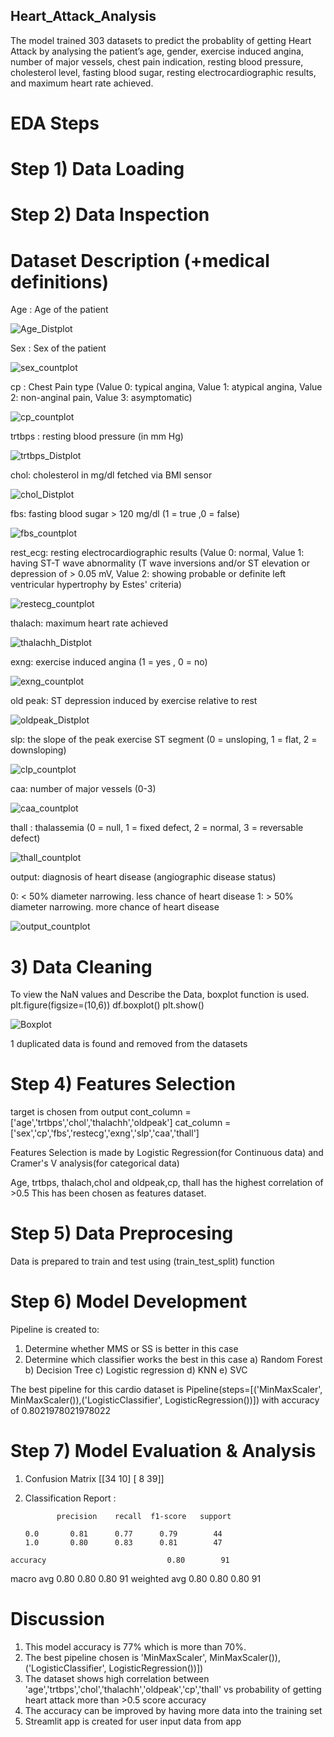 ## Heart_Attack_Analysis
The model trained 303 datasets to predict the probablity of getting Heart Attack by analysing the  patient’s age, gender, exercise induced angina, number of major vessels, chest pain indication,  resting blood pressure, cholesterol level, fasting blood sugar, resting electrocardiographic  results, and maximum heart rate achieved.

# EDA Steps
# Step 1) Data Loading 
# Step 2) Data Inspection
# Dataset Description (+medical definitions)
Age : Age of the patient

![Age_Distplot](static/Age_Distplot.png)

Sex : Sex of the patient

![sex_countplot](static/sex_countplot.png)

cp : Chest Pain type (Value 0: typical angina, Value 1: atypical angina, Value 2: non-anginal pain, Value 3: asymptomatic)

![cp_countplot](static/cp_countplot.png)

trtbps : resting blood pressure (in mm Hg)

![trtbps_Distplot](static/trtbps_Distplot.png)

chol: cholesterol in mg/dl fetched via BMI sensor

![chol_Distplot](static/chol_Distplot.png)

fbs: fasting blood sugar > 120 mg/dl (1 = true ,0 = false)

![fbs_countplot](static/fbs_countplot.png)

rest_ecg: resting electrocardiographic results (Value 0: normal, Value 1: having ST-T wave abnormality (T wave inversions and/or ST elevation or depression of > 0.05 mV, Value 2: showing probable or definite left ventricular hypertrophy by Estes' criteria)

![restecg_countplot](static/restecg_countplot.png)

thalach: maximum heart rate achieved

![thalachh_Distplot](static/thalachh_Distplot.png)

exng: exercise induced angina (1 = yes , 0 = no)

![exng_countplot](static/exng_countplot.png)

old peak: ST depression induced by exercise relative to rest

![oldpeak_Distplot](static/oldpeak_Distplot.png)

slp: the slope of the peak exercise ST segment (0 = unsloping, 1 = flat, 2 = downsloping)

![clp_countplot](static/clp_countplot.png)

caa: number of major vessels (0-3)

![caa_countplot](static/caa_countplot.png)

thall : thalassemia (0 = null, 1 = fixed defect, 2 = normal, 3 = reversable defect)

![thall_countplot](static/thall_countplot.png)

output: diagnosis of heart disease (angiographic disease status)

0: < 50% diameter narrowing. less chance of heart disease
1: > 50% diameter narrowing. more chance of heart disease

![output_countplot](static/output_countplot.png)

# 3) Data Cleaning
To view the NaN values and Describe the Data, boxplot function is used.
plt.figure(figsize=(10,6))
df.boxplot()
plt.show()

![Boxplot](static/Boxplot.png)

1 duplicated data is found and removed from the datasets

# Step 4) Features Selection

target is chosen from output
cont_column = ['age','trtbps','chol','thalachh','oldpeak']
cat_column = ['sex','cp','fbs','restecg','exng','slp','caa','thall']

Features Selection is made by Logistic Regression(for Continuous data)
and Cramer's V analysis(for categorical data)

Age, trtbps, thalach,chol and oldpeak,cp, thall has the highest correlation of >0.5 
This has been chosen as features dataset.

# Step 5) Data Preprocesing
Data is prepared to train and test using (train_test_split) function

# Step 6) Model Development
Pipeline is created to:
1) Determine whether MMS or SS is better in this case
2) Determine which classifier works the best in this case
    a) Random Forest
     b) Decision Tree
     c) Logistic regression
     d) KNN
     e) SVC

The best pipeline for this cardio dataset is Pipeline(steps=[('MinMaxScaler', MinMaxScaler()),('LogisticClassifier', LogisticRegression())]) with accuracy of 0.8021978021978022
    
 # Step 7) Model Evaluation & Analysis
  1. Confusion Matrix 
   [[34 10]
    [ 8 39]]
    
  2. Classification Report :
  
                precision    recall  f1-score   support

         0.0       0.81      0.77      0.79        44
         1.0       0.80      0.83      0.81        47

    accuracy                           0.80        91
   macro avg       0.80      0.80      0.80        91
weighted avg       0.80      0.80      0.80        91

# Discussion
1. This model accuracy is 77% which is more than 70%.
2. The best pipeline chosen is 'MinMaxScaler', MinMaxScaler()), ('LogisticClassifier', LogisticRegression())])
3. The dataset shows high correlation between 'age','trtbps','chol','thalachh','oldpeak','cp','thall' vs probability of getting heart attack more than >0.5 score accuracy
4.  The accuracy can be improved by having more data into the training set
5.  Streamlit app is created for user input data from app

